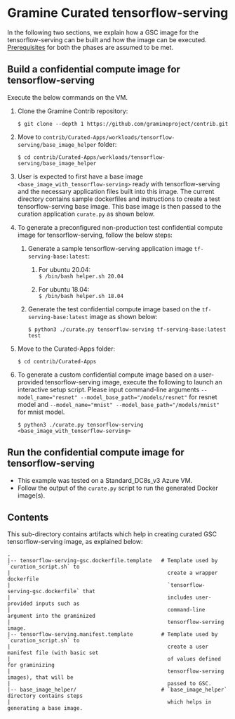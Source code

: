 # Gramine Curated tensorflow-serving
In the following two sections, we explain how a GSC image for the tensorflow-serving can be
built and how the image can be executed.
[Prerequisites](https://github.com/gramineproject/contrib/tree/master/Curated-Apps/README.md) for
both the phases are assumed to be met.

## Build a confidential compute image for tensorflow-serving
Execute the below commands on the VM.

1. Clone the Gramine Contrib repository:

       $ git clone --depth 1 https://github.com/gramineproject/contrib.git

2. Move to `contrib/Curated-Apps/workloads/tensorflow-serving/base_image_helper` folder:

       $ cd contrib/Curated-Apps/workloads/tensorflow-serving/base_image_helper

3. User is expected to first have a base image `<base_image_with_tensorflow-serving>` ready with
   tensorflow-serving and the necessary application files built into this image. The current
   directory contains sample dockerfiles and instructions to create a test tensorflow-serving
   base image. This base image is then passed to the curation application `curate.py` as shown
   below.

4. To generate a preconfigured non-production test confidential compute image for
   tensorflow-serving, follow the below steps:
   1. Generate a sample tensorflow-serving application image `tf-serving-base:latest`:

      1. For ubuntu 20.04:  
         `$ /bin/bash helper.sh 20.04`

      2. For ubuntu 18.04:  
         `$ /bin/bash helper.sh 18.04`

   2. Generate the test confidential compute image based on the
      `tf-serving-base:latest` image as shown below:

          $ python3 ./curate.py tensorflow-serving tf-serving-base:latest test

5. Move to the Curated-Apps folder:

       $ cd contrib/Curated-Apps

6. To generate a custom confidential compute image based on a user-provided tensorflow-serving
   image, execute the following to launch an interactive setup script. Please input command-line
   arguments `--model_name="resnet" --model_base_path="/models/resnet"` for resnet model
   and `--model_name="mnist" --model_base_path="/models/mnist"` for mnist model.

       $ python3 ./curate.py tensorflow-serving <base_image_with_tensorflow-serving>

## Run the confidential compute image for tensorflow-serving

- This example was tested on a Standard_DC8s_v3 Azure VM.
- Follow the output of the `curate.py` script to run the generated Docker image(s).

## Contents
This sub-directory contains artifacts which help in creating curated GSC tensorflow-serving image,
as explained below:

    .
    |-- tensorflow-serving-gsc.dockerfile.template   # Template used by `curation_script.sh` to
    |                                                  create a wrapper dockerfile
    |                                                  `tensorflow-serving-gsc.dockerfile` that
    |                                                  includes user-provided inputs such as
    |                                                  command-line argument into the graminized
    |                                                  tensorflow-serving image.
    |-- tensorflow-serving.manifest.template         # Template used by `curation_script.sh` to
    |                                                  create a user manifest file (with basic set
    |                                                  of values defined for graminizing
    |                                                  tensorflow-serving images), that will be
    |                                                  passed to GSC.
    |-- base_image_helper/                           # `base_image_helper` directory contains steps
    |                                                  which helps in generating a base image.

